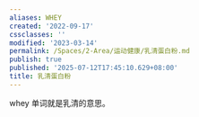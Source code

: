 ```yaml
---
aliases: WHEY
created: '2022-09-17'
cssclasses: ''
modified: '2023-03-14'
permalink: /Spaces/2-Area/运动健康/乳清蛋白粉.md
publish: true
published: '2025-07-12T17:45:10.629+08:00'
title: 乳清蛋白粉
---
```

whey 单词就是乳清的意思。